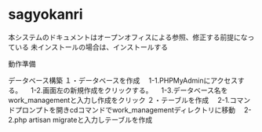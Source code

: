 # sagyokanri

本システムのドキュメントはオープンオフィスによる参照、修正する前提になっている
未インストールの場合は、インストールする

動作準備

データベース構築
１・データベースを作成
　1-1.PHPMyAdminにアクセスする。
　1-2.画面左の新規作成をクリックする。
　1-3.データベース名をwork_managementと入力し作成をクリック
２・テーブルを作成
　2-1.コマンドプロンプトを開きcdコマンドでwork_managementディレクトリに移動
　2-2.php artisan migrateと入力しテーブルを作成
